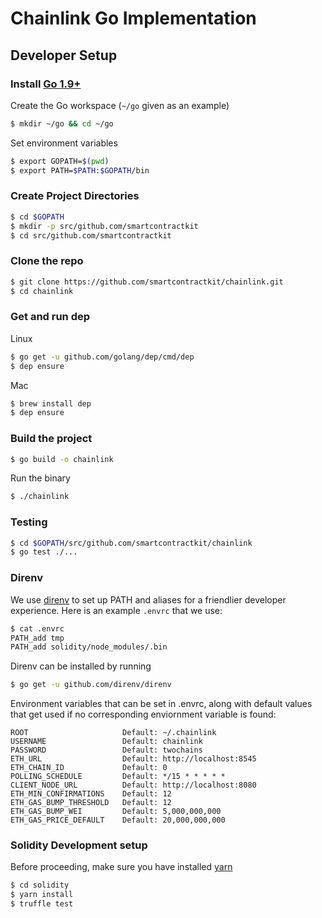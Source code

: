 # Chainlink Go Implementation

## Developer Setup

### Install [Go 1.9+](https://golang.org/dl/)

Create the Go workspace (`~/go` given as an example)

```bash
$ mkdir ~/go && cd ~/go
```

Set environment variables

```bash
$ export GOPATH=$(pwd)
$ export PATH=$PATH:$GOPATH/bin
```

### Create Project Directories

```bash
$ cd $GOPATH
$ mkdir -p src/github.com/smartcontractkit
$ cd src/github.com/smartcontractkit
```

### Clone the repo

```bash
$ git clone https://github.com/smartcontractkit/chainlink.git
$ cd chainlink
```

### Get and run dep

Linux

```bash
$ go get -u github.com/golang/dep/cmd/dep
$ dep ensure
```

Mac

```bash
$ brew install dep
$ dep ensure
```

### Build the project

```bash
$ go build -o chainlink
```

Run the binary

```bash
$ ./chainlink
```

### Testing

```bash
$ cd $GOPATH/src/github.com/smartcontractkit/chainlink
$ go test ./...
```

### Direnv

We use [direnv](https://github.com/direnv/direnv/) to set up PATH and aliases 
for a friendlier developer experience. Here is an example `.envrc` that we use:

```bash
$ cat .envrc
PATH_add tmp
PATH_add solidity/node_modules/.bin
```

Direnv can be installed by running

```bash
$ go get -u github.com/direnv/direnv
```

Environment variables that can be set in .envrc, along with default values that get used if no corresponding enviornment variable is found:

    ROOT                     Default: ~/.chainlink
    USERNAME                 Default: chainlink
    PASSWORD                 Default: twochains
    ETH_URL                  Default: http://localhost:8545
    ETH_CHAIN_ID             Default: 0
    POLLING_SCHEDULE         Default: */15 * * * * *
    CLIENT_NODE_URL          Default: http://localhost:8080
    ETH_MIN_CONFIRMATIONS    Default: 12
    ETH_GAS_BUMP_THRESHOLD   Default: 12
    ETH_GAS_BUMP_WEI         Default: 5,000,000,000
    ETH_GAS_PRICE_DEFAULT    Default: 20,000,000,000

### Solidity Development setup

Before proceeding, make sure you have installed [yarn](https://yarnpkg.com/lang/en/docs/install)

```bash
$ cd solidity
$ yarn install
$ truffle test
```
